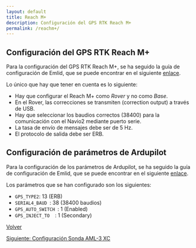 ```yaml
---
layout: default
title: Reach M+
description: Configuración del GPS RTK Reach M+
permalink: /reachm+/
---
```


## Configuración del GPS RTK Reach M+

Para la configuración del GPS RTK Reach M+, se ha seguido la guía de configuración de Emlid, que se puede encontrar en el siguiente [enlace](https://docs.emlid.com/reachm-plus/common/tutorials/first-setup/).

Lo único que hay que tener en cuenta es lo siguiente:

* Hay que configurar el Reach M+ como *Rover* y no como *Base*.
* En el Rover, las correcciones se transmiten (correction output) a través de USB.
* Hay que seleccionar los baudios correctos (38400) para la comunicación con el Navio2 mediante puerto serie.
* La tasa de envío de mensajes debe ser de 5 Hz.
* El protocolo de salida debe ser ERB.

## Configuración de parámetros de Ardupilot

Para la configuración de los parámetros de Ardupilot, se ha seguido la guía de configuración de Emlid, que se puede encontrar en el siguiente [enlace](https://docs.emlid.com/reachm-plus/common/tutorials/first-setup/).

Los parámetros que se han configurado son los siguientes:

* `GPS_TYPE2`: 13 (ERB)
* `SERIAL4_BAUD `: 38 (38400 baudios)
* `GPS_AUTO_SWITCH `: 1 (Enabled)
* `GPS_INJECT_TO  `: 1 (Secondary)

 [Volver](/ASV_Loyola_US/udevrule/) 

 [Siguiente: Configuración Sonda AML-3 XC](/ASV_Loyola_US/sensoresaml/)
